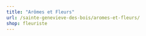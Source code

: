 ```yaml
---
title: "Arômes et Fleurs"
url: /sainte-genevieve-des-bois/aromes-et-fleurs/
shop: fleuriste
---
```

